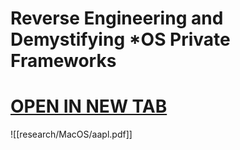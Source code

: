 # Reverse Engineering and Demystifying \*OS Private Frameworks
# [OPEN IN NEW TAB](research/MacOS/aapl.pdf)
![[research/MacOS/aapl.pdf]]